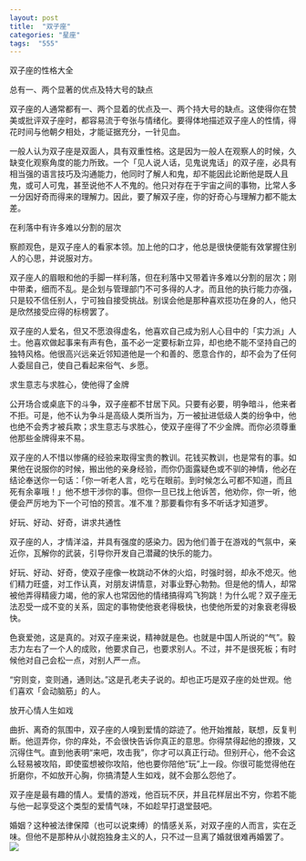 ```yaml
---
layout: post
title:  "双子座"
categories: "星座"
tags:  "555"
---
```

双子座的性格大全

总有一、两个显著的优点及特大号的缺点

双子座的人通常都有一、两个显着的优点及一、两个持大号的缺点。这使得你在赞美或批评双子座时，都容易流于夸张与情绪化。要得体地描述双子座人的性情，得花时间与他朝夕相处，才能证据充分，一针见血。

一般人认为双子座是双面人，具有双重性格。这是因为一般人在观察人的时候，久缺变化观察角度的能力所致。一个「见人说人话，见鬼说鬼话」的双子座，必具有相当强的语言技巧及沟通能力，他同时了解人和鬼，却不能因此论断他是既人且鬼，或可人可鬼，甚至说他不人不鬼的。他只对存在于宇宙之间的事物，比常人多一分因好奇而得来的理解力。因此，要了解双子座，你的好奇心与理解力都不能太差。

在利落中有许多难以分割的层次

察颜观色，是双子座人的看家本领。加上他的口才，他总是很快便能有效掌握住别人的心思，并说服对方。


双子座人的眉眼和他的手脚一样利落，但在利落中又带着许多难以分割的层次；刚中带柔，细而不乱。是企划与管理部门不可多得的人才。而且他的执行能力亦强，只是较不信任别人，宁可独自接受挑战。别误会他是那种喜欢揽功在身的人，他只是欣然接受应得的标榜罢了。

双子座的人爱名，但又不愿浪得虚名，他喜欢自己成为别人心目中的「实力派」人士。他喜欢做起事来有声有色，虽不必一定要标新立异，却也绝不能不坚持自己的独特风格。他很高兴远亲近邻知道他是一个和善的、愿意合作的，却不会为了任何人委屈自己，使自己看起来俗气、乡愿。

求生意志与求胜心，使他得了金牌

公开场合或桌底下的斗争，双子座都不甘居下风。只要有必要，明争暗斗，他来者不拒。可是，他不认为争斗是高级人类所当为，万一被扯进低级人类的纷争中，他也绝不会秀才被兵欺；求生意志与求胜心，使双子座得了不少金牌。而你必须尊重他那些金牌得来不易。

双子座的人不惜以惨痛的经验来取得宝贵的教训。花钱买教训，也是常有的事。如果他在说服你的时候，搬出他的亲身经验，而你仍面露疑色或不驯的神情，他必在结论奉送你一句话：「你一听老人言，吃亏在眼前。到时候怎么可都不知道，而且死有余辜哦！」他不想干涉你的事。但你一旦已找上他诉苦，他劝你，你一听，他便会严厉地为下一个可怕的预言。准不准？那要看你有多不听话才知道罗。

好玩、好动、好奇，讲求共通性

双子座的人，才情洋溢，并具有强度的感染力。因为他们善于在游戏的气氛中，亲近你，瓦解你的武装，引导你开发自己潜藏的快乐的能力。

好玩、好动、好奇，使双子座像一枚跳动不休的火焰，时强时弱，却永不熄灭。他们精力旺盛，对工作认真，对朋友讲情意，对事业野心勃勃。但是他的情人，却常被他弄得精疲力竭，他的家人也常因他的情绪搞得鸡飞狗跳！为什么呢？双子座无法忍受一成不变的关系，固定的事物使他衰老得极快，也使他所爱的对象衰老得极快。

色衰爱弛，这是真的。对双子座来说，精神就是色。也就是中国人所说的“气”。毅志力左右了一个人的成败，他要求自己，也要求别人。不过，并不是很死板；有时候他对自己会松一点，对别人严一点。

“穷则变，变则通，通则达。”这是孔老夫子说的。却也正巧是双子座的处世观。他们喜欢「会动脑筋」的人。

放开心情人生如戏

曲折、离奇的氛围中，双子座的人嗅到爱情的踪迹了。他开始推敲，联想，反复判断。他逗弄你，你的痒处，不会很快告诉你真正的意思。你得禁得起他的撩拨，又沉得住气。直到他表明“来吧，攻击我”，你才可以真正行动。但别开心，他不会这么轻易被攻陷，即使蛮想被你攻陷，他也要你陪他“玩”上一段。你很可能觉得他在折磨你，不如放开心胸，你搞清楚人生如戏，就不会那么怨他了。

双子座是最有趣的情人。爱情的游戏，他百玩不厌，并且花样层出不穷，你若不能与他一起享受这个类型的爱情气味，不如趁早打退堂鼓吧。

婚姻？这种被法律保障（也可以说束缚）的情感关系，对双子座的人而言，实在乏味。但他不是那种从小就抱独身主义的人，只不过一旦离了婚就很难再婚罢了。
![](https://timgsa.baidu.com/timg?image&quality=80&size=b9999_10000&sec=1529639088074&di=669d9509ef19dfe412719dc9f1045ffa&imgtype=0&src=http%3A%2F%2Fimg4.duitang.com%2Fuploads%2Fitem%2F201602%2F29%2F20160229152809_GQUBs.jpeg)